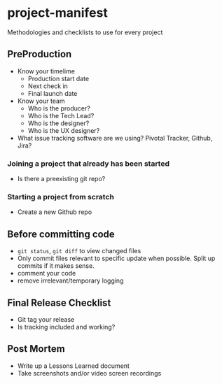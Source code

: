 # project-manifest
Methodologies and checklists to use for every project

## PreProduction

* Know your timelime
	* Production start date
	* Next check in
	* Final launch date
* Know your team
	* Who is the producer?
	* Who is the Tech Lead?
	* Who is the designer?
	* Who is the UX designer?
* What issue tracking software are we using? Pivotal Tracker, Github, Jira?

### Joining a project that already has been started
* Is there a preexisting git repo?

### Starting a project from scratch
* Create a new Github repo

## Before committing code
* `git status`, `git diff` to view changed files
* Only commit files relevant to specific update when possible. Split up commits if it makes sense.
* comment your code
* remove irrelevant/temporary logging

## Final Release Checklist
* Git tag your release
* Is tracking included and working?

## Post Mortem
* Write up a Lessons Learned document
* Take screenshots and/or video screen recordings
